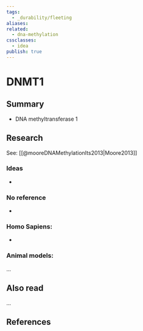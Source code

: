 ```yaml
---
tags:
  - _durability/fleeting
aliases: 
related:
  - dna-methylation
cssclasses:
  - idea
publish: true
---
```

# DNMT1

## Summary
- DNA methyltransferase 1


## Research
See: [[@mooreDNAMethylationIts2013|Moore2013]]

### Ideas
- 

### No reference
- 

### Homo Sapiens:
- 

### Animal models:
...

## Also read
...


## References

